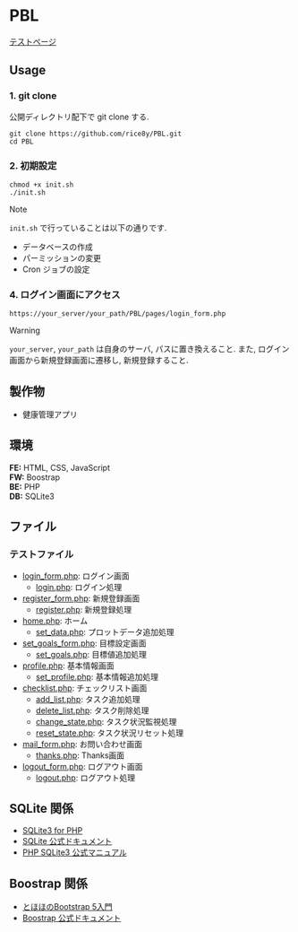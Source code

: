 # PBL

[テストページ](https://sshg.cs.ehime-u.ac.jp/~j496yone/pblone/test/login_form.php)

## Usage

### 1. git clone

公開ディレクトリ配下で git clone する.

```git
git clone https://github.com/rice8y/PBL.git
cd PBL
```

### 2. 初期設定

```git
chmod +x init.sh
./init.sh
```

>[!NOTE]
> `init.sh` で行っていることは以下の通りです.
> - データベースの作成
> - パーミッションの変更
> - Cron ジョブの設定

### 4. ログイン画面にアクセス

```git
https://your_server/your_path/PBL/pages/login_form.php
```

>[!WARNING]
>`your_server`, `your_path` は自身のサーバ, パスに置き換えること. また, ログイン画面から新規登録画面に遷移し, 新規登録すること.

## 製作物

- 健康管理アプリ

## 環境

**FE:** HTML, CSS, JavaScript  
**FW:** Boostrap  
**BE:** PHP  
**DB:** SQLite3

## ファイル

### テストファイル

- [login_form.php](pages/login_form.php): ログイン画面
  - [login.php](pages/login.php): ログイン処理
- [register_form.php](pages/register_form.php): 新規登録画面
  - [register.php](pages/register.php): 新規登録処理
- [home.php](pages/home.php): ホーム
  - [set_data.php](pages/set_data.php): プロットデータ追加処理
- [set_goals_form.php](pages/set_goals_form.php): 目標設定画面
  - [set_goals.php](pages/set_goals.php): 目標値追加処理
- [profile.php](pages/profile.php): 基本情報画面
  - [set_profile.php](pages/set_profile.php): 基本情報追加処理
- [checklist.php](pages/checklist.php): チェックリスト画面
  - [add_list.php](pages/add_list.php): タスク追加処理
  - [delete_list.php](pages/delete_list.php): タスク削除処理
  - [change_state.php](pages/change_state.php): タスク状況監視処理
  - [reset_state.php](pages/reset_state.php): タスク状況リセット処理
- [mail_form.php](pages/mail_form.php): お問い合わせ画面
  - [thanks.php](pages/thanks.php): Thanks画面
- [logout_form.php](pages/logout_form.php): ログアウト画面
  - [logout.php](pages/logout.php): ログアウト処理

## SQLite 関係

- [SQLite3 for PHP](https://rice8y.github.io/sqlite3/)
- [SQLite 公式ドキュメント](https://www.sqlite.org/docs.html)
- [PHP SQLite3 公式マニュアル](https://www.php.net/manual/ja/class.sqlite3.php)

## Boostrap 関係

- [とほほのBootstrap 5入門](https://www.tohoho-web.com/bootstrap5/index.html)
- [Boostrap 公式ドキュメント](https://getbootstrap.jp/docs/5.3/getting-started/introduction/)
  